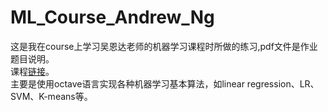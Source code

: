 ﻿# ML_Course_Andrew_Ng
这是我在course上学习吴恩达老师的机器学习课程时所做的练习,pdf文件是作业题目说明。</br>
课程[链接](https://www.coursera.org/learn/machine-learning)。</br>
主要是使用octave语言实现各种机器学习基本算法，如linear regression、LR、SVM、K-means等。</br>
